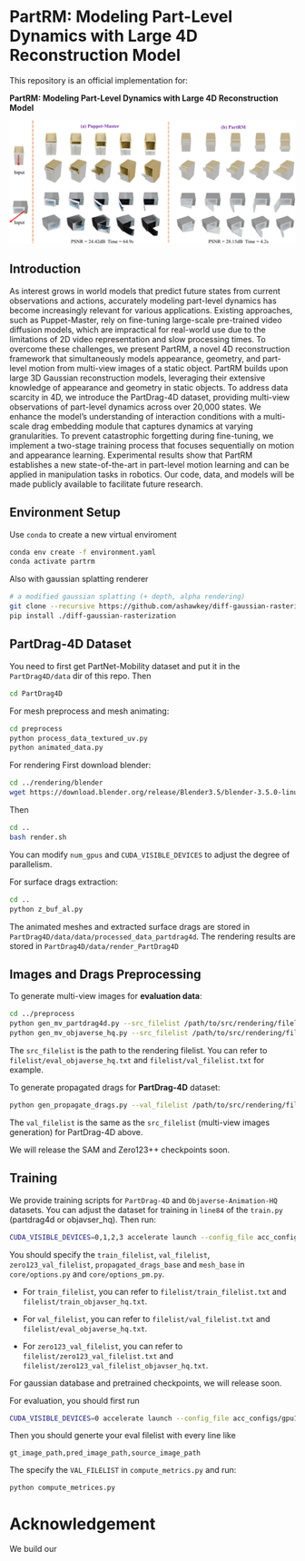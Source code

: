 # PartRM: Modeling Part-Level Dynamics with Large 4D Reconstruction Model

This repository is an official implementation for:

**PartRM: Modeling Part-Level Dynamics with Large 4D Reconstruction Model**

![Teaser](./images/teaser.png)

## Introduction
As interest grows in world models that predict future states from current observations and actions, accurately modeling part-level dynamics has become increasingly relevant for various applications. Existing approaches, such as Puppet-Master, rely on fine-tuning large-scale pre-trained video diffusion models, which are impractical for real-world use due to the limitations of 2D video representation and slow processing times. To overcome these challenges, we present PartRM, a novel 4D reconstruction framework that simultaneously models appearance, geometry, and part-level motion from multi-view images of a static object. PartRM builds upon large 3D Gaussian reconstruction models, leveraging their extensive knowledge of appearance and geometry in static objects. To address data scarcity in 4D, we introduce the PartDrag-4D dataset, providing multi-view observations of part-level dynamics across over 20,000 states. We enhance the model’s understanding of interaction conditions with a multi-scale drag embedding module that captures dynamics at varying granularities. To prevent catastrophic forgetting during fine-tuning, we implement a two-stage training process that focuses sequentially on motion and appearance learning. Experimental results show that PartRM establishes a new state-of-the-art in part-level motion learning and can be applied in manipulation tasks in robotics. Our code, data, and models will be made publicly available to facilitate future research.

## Environment Setup
Use `conda` to create a new virtual enviroment
```bash
conda env create -f environment.yaml
conda activate partrm
```
Also with gaussian splatting renderer
```bash
# a modified gaussian splatting (+ depth, alpha rendering)
git clone --recursive https://github.com/ashawkey/diff-gaussian-rasterization
pip install ./diff-gaussian-rasterization
```

## PartDrag-4D Dataset
You need to first get PartNet-Mobility dataset and put it in the `PartDrag4D/data` dir of this repo.
Then
```bash
cd PartDrag4D
```
For mesh preprocess and mesh animating:
```bash
cd preprocess
python process_data_textured_uv.py
python animated_data.py
```
For rendering
First download blender:
```bash
cd ../rendering/blender
wget https://download.blender.org/release/Blender3.5/blender-3.5.0-linux-x64.tar.xz
```

Then
```bash
cd ..
bash render.sh
```
You can modify `num_gpus` and `CUDA_VISIBLE_DEVICES` to adjust the degree of parallelism.

For surface drags extraction:
```bash
cd ..
python z_buf_al.py
```

The animated meshes and extracted surface drags are stored in `PartDrag4D/data/data/processed_data_partdrag4d`. The rendering results are stored in `PartDrag4D/data/render_PartDrag4D`

## Images and Drags Preprocessing
To generate multi-view images for **evaluation data**:
```bash
cd ../preprocess
python gen_mv_partdrag4d.py --src_filelist /path/to/src/rendering/filelist --output_dir /path/to/save/dir # For PartDrag-4D
python gen_mv_objaverse_hq.py --src_filelist /path/to/src/rendering/filelist --output_dir /path/to/save/dir # For Objaverse-Animation-HQ,
```
The `src_filelist` is the path to the rendering filelist. You can refer to `filelist/eval_objaverse_hq.txt` and `filelist/val_filelist.txt` for example.

To generate propagated drags for **PartDrag-4D** dataset:
```bash
python gen_propagate_drags.py --val_filelist /path/to/src/rendering/filelist --sample_num [The number of propagated drags] --save_dir /path/to/save/drags
```
The `val_filelist` is the same as the `src_filelist` (multi-view images generation) for PartDrag-4D above.

We will release the SAM and Zero123++ checkpoints soon.

## Training
We provide training scripts for `PartDrag-4D` and `Objaverse-Animation-HQ` datasets. You can adjust the dataset for training in `line84` of the `train.py` (partdrag4d or objavser_hq). Then run:
```bash
CUDA_VISIBLE_DEVICES=0,1,2,3 accelerate launch --config_file acc_configs/gpu4.yaml train.py big --workspace [your workspace]
```

You should specify the `train_filelist`, `val_filelist`, `zero123_val_filelist`, `propagated_drags_base` and `mesh_base` in `core/options.py` and `core/options_pm.py`. 

- For `train_filelist`, you can refer to `filelist/train_filelist.txt` and `filelist/train_objavser_hq.txt`.

- For `val_filelist`, you can refer to `filelist/val_filelist.txt` and `filelist/eval_objaverse_hq.txt`. 

- For `zero123_val_filelist`, you can refer to `filelist/zero123_val_filelist.txt` and `filelist/zero123_val_filelist_objavser_hq.txt`.

For gaussian database and pretrained checkpoints, we will release soon.

For evaluation, you should first run
```bash
CUDA_VISIBLE_DEVICES=0 accelerate launch --config_file acc_configs/gpu1.yaml eval.py big --workspace [your workspace]
```
Then you should generte your eval filelist with every line like
```
gt_image_path,pred_image_path,source_image_path
```
The specify the `VAL_FILELIST` in `compute_metrics.py` and run:
```
python compute_metrices.py
```

# Acknowledgement
We build our 
